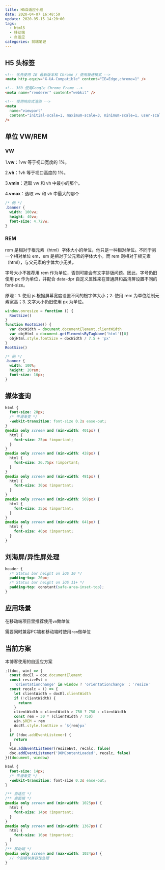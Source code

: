```yaml
---
title: H5自适应小结
date: 2020-04-07 16:48:50
update: 2020-05-15 14:20:00
tags:
  - html5
  - 移动端
  - 自适应
categories: 前端笔记
---
```


## H5 头标签

```html
<!-- 优先使用 IE 最新版本和 Chrome / 使用极速模式 -->
<meta http-equiv="X-UA-Compatible" content="IE=Edge,chrome=1" />

<!-- 360 使用Google Chrome Frame -->
<meta name="renderer" content="webkit" />

<!-- 使用响应式渲染 -->
<meta
  name="viewport"
  content="initial-scale=1, maximum-scale=3, minimum-scale=1, user-scalable=no"
/>
```

<!--more-->

## 单位 VW/REM

### VW

1.**vw**：1vw 等于视口宽度的 1%。

2.**vh**：1vh 等于视口高度的 1%。

3.**vmin**：选取 vw 和 vh 中最小的那个。

4.**vmax**：选取 vw 和 vh 中最大的那个

```css
/* 例 */
.banner {
  width: 100vw;
  height: 40vw;
  font-size: 4.72vw;
}
```

### REM

rem 是相对于根元素（html）字体大小的单位，他只是一种相对单位。不同于另一个相对单位 em，em 是相对于父元素的字体大小，而 rem 则相对于根元素（html），与父元素的字体大小无关。

字号大小不推荐用 rem 作为单位，否则可能会有文字排版问题。因此，字号仍旧使用 px 作为单位，并配合 data-dpr 自定义属性来在普通屏和高清屏设置不同的 font-size。

原理：1. 使用 js 根据屏幕宽度设置不同的根字体大小；2. 使用 rem 为单位绘制元素宽高；3. 文字大小仍旧使用 px 为单位。

```javascript
window.onresize = function () {
  RootSize()
}
function RootSize() {
  var docWidth = document.documentElement.clientWidth
  var objHtml = document.getElementsByTagName('html')[0]
  objHtml.style.fontSize = docWidth / 7.5 + 'px'
}
RootSize()
```

```css
/* 例 */
.banner {
  width: 100%;
  height: 20rem;
  font-size: 16px;
}
```

## 媒体查询

```css
html {
  font-size: 20px;
  /* 平滑渐变 */
  -webkit-transition: font-size 0.2s ease-out;
}
@media only screen and (min-width: 401px) {
  html {
    font-size: 25px !important;
  }
}
@media only screen and (min-width: 428px) {
  html {
    font-size: 26.75px !important;
  }
}
@media only screen and (min-width: 481px) {
  html {
    font-size: 30px !important;
  }
}
@media only screen and (min-width: 569px) {
  html {
    font-size: 35px !important;
  }
}
@media only screen and (min-width: 641px) {
  html {
    font-size: 40px !important;
  }
}
```

## 刘海屏/异性屏处理

```css
header {
  /* Status bar height on iOS 10 */
  padding-top: 20px;
  /* Status bar height on iOS 11+ */
  padding-top: constant(safe-area-inset-top);
}
```

## 应用场景

在移动端项目里推荐使用`vm`做单位

需要同时兼容PC端和移动端时使用`rem`做单位

## 当前方案

本博客使用的自适应方案

```javascript
;((doc, win) => {
  const docEl = doc.documentElement
  const resizeEvt =
    'orientationchange' in window ? 'orientationchange' : 'resize'
  const recalc = () => {
    let clientWidth = docEl.clientWidth
    if (!clientWidth) {
      return
    }
    clientWidth = clientWidth > 750 ? 750 : clientWidth
    const rem = 30 * (clientWidth / 750)
    win.$REM = rem
    docEl.style.fontSize = `${rem}px`
  }
  if (!doc.addEventListener) {
    return
  }
  win.addEventListener(resizeEvt, recalc, false)
  doc.addEventListener('DOMContentLoaded', recalc, false)
})(document, window)
```

```scss
html {
  font-size: 14px;
  /* 平滑渐变 */
  -webkit-transition: font-size 0.2s ease-out;
}

/** 自适应 */
/** 桌面端 */
@media only screen and (min-width: 1025px) {
  html {
    font-size: 14px !important;
  }
}
@media only screen and (min-width: 1367px) {
  html {
    font-size: 16px !important;
  }
}
/** 移动端 */
@media only screen and (max-width: 1024px) {
  // 个别模块兼容性处理
}
```
